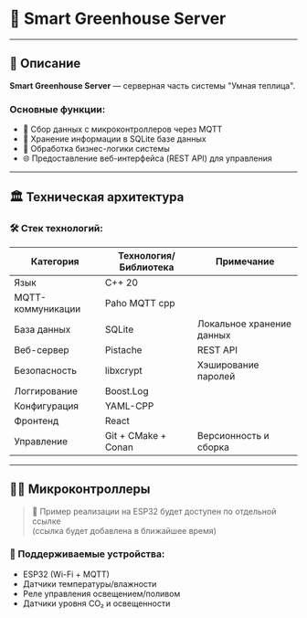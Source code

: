 # 🌱 Smart Greenhouse Server

---

## 📖 Описание
**Smart Greenhouse Server** — серверная часть системы "Умная теплица".

### Основные функции:
- 📡 Сбор данных с микроконтроллеров через MQTT  
- 💾 Хранение информации в SQLite базе данных  
- 🧠 Обработка бизнес-логики системы  
- 🌐 Предоставление веб-интерфейса (REST API) для управления  

---

## 🏛️ Техническая архитектура

### 🛠️ Стек технологий:
| Категория        | Технология/Библиотека         | Примечание                   |
|------------------|-------------------------------|------------------------------|
| Язык             | C++ 20                        |                              |
| MQTT-коммуникации| Paho MQTT cpp                 |                              |
| База данных      | SQLite                        | Локальное хранение данных    |
| Веб-сервер       | Pistache                      | REST API                     |
| Безопасность     | libxcrypt                     | Хэширование паролей          |
| Логгирование     | Boost.Log                     |                              |
| Конфигурация     | YAML-CPP                      |                              |
| Фронтенд         | React                         |                              |
| Управление       | Git + CMake + Conan           | Версионность и сборка        |

---

## 🧑‍🌾 Микроконтроллеры

> 📌 Пример реализации на ESP32 будет доступен по отдельной ссылке  
> (ссылка будет добавлена в ближайшее время)

### 🔧 Поддерживаемые устройства:
- ESP32 (Wi-Fi + MQTT)
- Датчики температуры/влажности
- Реле управления освещением/поливом
- Датчики уровня CO₂ и освещенности